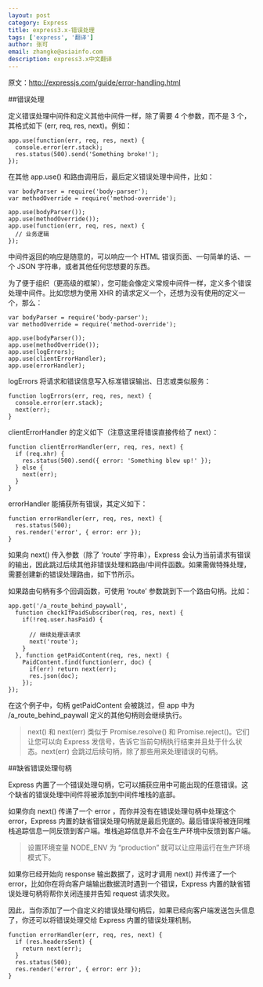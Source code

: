 ```yaml
---
layout: post
category: Express
title: express3.x-错误处理
tags: ['express', '翻译']
author: 张可
email: zhangke@asiainfo.com
description: express3.x中文翻译
---
```

原文：<http://expressjs.com/guide/error-handling.html>

##错误处理

定义错误处理中间件和定义其他中间件一样，除了需要 4 个参数，而不是 3 个，其格式如下 (err, req, res, next)。例如：
	
	app.use(function(err, req, res, next) {
	  console.error(err.stack);
	  res.status(500).send('Something broke!');
	});
在其他 app.use() 和路由调用后，最后定义错误处理中间件，比如：
	
	var bodyParser = require('body-parser');
	var methodOverride = require('method-override');
	
	app.use(bodyParser());
	app.use(methodOverride());
	app.use(function(err, req, res, next) {
	  // 业务逻辑
	});
中间件返回的响应是随意的，可以响应一个 HTML 错误页面、一句简单的话、一个 JSON 字符串，或者其他任何您想要的东西。

为了便于组织（更高级的框架），您可能会像定义常规中间件一样，定义多个错误处理中间件。比如您想为使用 XHR 的请求定义一个，还想为没有使用的定义一个，那么：
	
	var bodyParser = require('body-parser');
	var methodOverride = require('method-override');
	
	app.use(bodyParser());
	app.use(methodOverride());
	app.use(logErrors);
	app.use(clientErrorHandler);
	app.use(errorHandler);

logErrors 将请求和错误信息写入标准错误输出、日志或类似服务：
	
	function logErrors(err, req, res, next) {
	  console.error(err.stack);
	  next(err);
	}
clientErrorHandler 的定义如下（注意这里将错误直接传给了 next）：
	
	function clientErrorHandler(err, req, res, next) {
	  if (req.xhr) {
	    res.status(500).send({ error: 'Something blew up!' });
	  } else {
	    next(err);
	  }
	}
errorHandler 能捕获所有错误，其定义如下：
	
	function errorHandler(err, req, res, next) {
	  res.status(500);
	  res.render('error', { error: err });
	}
如果向 next() 传入参数（除了 ‘route’ 字符串），Express 会认为当前请求有错误的输出，因此跳过后续其他非错误处理和路由/中间件函数。如果需做特殊处理，需要创建新的错误处理路由，如下节所示。

如果路由句柄有多个回调函数，可使用 ‘route’ 参数跳到下一个路由句柄。比如：
	
	app.get('/a_route_behind_paywall', 
	  function checkIfPaidSubscriber(req, res, next) {
	    if(!req.user.hasPaid) { 
	    
	      // 继续处理该请求
	      next('route');
	    }
	  }, function getPaidContent(req, res, next) {
	    PaidContent.find(function(err, doc) {
	      if(err) return next(err);
	      res.json(doc);
	    });
	});
在这个例子中，句柄 getPaidContent 会被跳过，但 app 中为 /a_route_behind_paywall 定义的其他句柄则会继续执行。
	
>next() 和 next(err) 类似于 Promise.resolve() 和 Promise.reject()。它们让您可以向 Express 发信号，告诉它当前句柄执行结束并且处于什么状态。next(err) 会跳过后续句柄，除了那些用来处理错误的句柄。

##缺省错误处理句柄

Express 内置了一个错误处理句柄，它可以捕获应用中可能出现的任意错误。这个缺省的错误处理中间件将被添加到中间件堆栈的底部。

如果你向 next() 传递了一个 error ，而你并没有在错误处理句柄中处理这个 error，Express 内置的缺省错误处理句柄就是最后兜底的。最后错误将被连同堆栈追踪信息一同反馈到客户端。堆栈追踪信息并不会在生产环境中反馈到客户端。

>设置环境变量 NODE_ENV 为 “production” 就可以让应用运行在生产环境模式下。

如果你已经开始向 response 输出数据了，这时才调用 next() 并传递了一个 error，比如你在将向客户端输出数据流时遇到一个错误，Express 内置的缺省错误处理句柄将帮你关闭连接并告知 request 请求失败。

因此，当你添加了一个自定义的错误处理句柄后，如果已经向客户端发送包头信息了，你还可以将错误处理交给 Express 内置的错误处理机制。
	
	function errorHandler(err, req, res, next) {
	  if (res.headersSent) {
	    return next(err);
	  }
	  res.status(500);
	  res.render('error', { error: err });
	}
